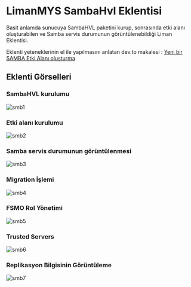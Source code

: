 # LimanMYS SambaHvl Eklentisi


Basit anlamda sunucuya SambaHVL paketini kurup, sonrasında etki alanı oluşturabilen ve Samba servis durumunun görüntülenebildiği Liman Eklentisi.

Eklenti yeteneklerinin el ile yapılmasını anlatan dev.to makalesi : [Yeni bir SAMBA Etki Alanı oluşturma](https://dev.to/aciklab/yeni-bir-samba-etki-alani-olusturma-42pd)

## Eklenti Görselleri

### SambaHVL kurulumu

![smb1](https://github.com/zekiahmetbayar/liman-sambahvl/blob/main/images/smb1.PNG)

### Etki alanı kurulumu

![smb2](https://github.com/zekiahmetbayar/liman-sambahvl/blob/main/images/smb2.PNG)

### Samba servis durumunun görüntülenmesi

![smb3](https://github.com/zekiahmetbayar/liman-sambahvl/blob/main/images/smb3.PNG)

### Migration İşlemi

![smb4](https://github.com/zekiahmetbayar/liman-sambahvl/blob/main/images/smb4.PNG)

### FSMO Rol Yönetimi

![smb5](https://github.com/zekiahmetbayar/liman-sambahvl/blob/main/images/smb5.PNG)

### Trusted Servers

![smb6](https://github.com/zekiahmetbayar/liman-sambahvl/blob/main/images/smb6.PNG)

### Replikasyon Bilgisinin Görüntüleme

![smb7](https://github.com/zekiahmetbayar/liman-sambahvl/blob/main/images/smb7.PNG)